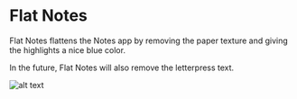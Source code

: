 Flat Notes
===

Flat Notes flattens the Notes app by removing the paper texture and giving the highlights a nice blue color.

In the future, Flat Notes will also remove the letterpress text.

![alt text](i.imgur.com/iWlC2oN.png)
